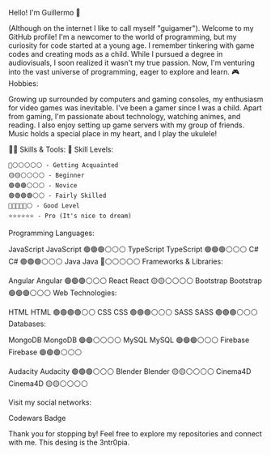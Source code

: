 Hello! I'm Guillermo 👋

(Although on the internet I like to call myself "guigamer").
Welcome to my GitHub profile! I'm a newcomer to the world of programming, but my curiosity for code started at a young age. I remember tinkering with game codes and creating mods as a child. While I pursued a degree in audiovisuals, I soon realized it wasn't my true passion. Now, I'm venturing into the vast universe of programming, eager to explore and learn.
🎮 Hobbies:

Growing up surrounded by computers and gaming consoles, my enthusiasm for video games was inevitable. I've been a gamer since I was a child. Apart from gaming, I'm passionate about technology, watching animes, and reading. I also enjoy setting up game servers with my group of friends. Music holds a special place in my heart, and I play the ukulele!

👩‍💻 Skills & Tools:
🌟 Skill Levels:

    🔴⚪⚪⚪⚪⚪ - Getting Acquainted
    🟡🟡⚪⚪⚪⚪ - Beginner
    🟢🟢🟢⚪⚪⚪ - Novice
    🟢🟢🟢🟢⚪⚪ - Fairly Skilled
    🔵🔵🔵🔵🔵⚪ - Good Level
    ⭐⭐⭐⭐⭐⭐ - Pro (It's nice to dream)
  Programming Languages:
		 
JavaScript 	JavaScript 🟢🟢🟢⚪⚪⚪
TypeScript 	TypeScript 🟢🟢🟢⚪⚪⚪
C# 	C# 🟢🟢🟢⚪⚪⚪
Java 	Java 🔴⚪⚪⚪⚪⚪
Frameworks & Libraries:
		
Angular 	Angular 	🟢🟢🟢⚪⚪⚪
React 	React 	🟡🟡⚪⚪⚪⚪
Bootstrap 	Bootstrap 	🟢🟢🟢⚪⚪⚪
Web Technologies:
		
HTML 	HTML 	🟢🟢🟢🟢⚪⚪
CSS 	CSS 	🟢🟢🟢⚪⚪⚪
SASS 	SASS 	🟢🟢🟢⚪⚪⚪
Databases:
		
MongoDB 	MongoDB 	🟢🟢⚪⚪⚪⚪
MySQL 	MySQL 	🟢🟢🟢⚪⚪⚪
Firebase 	Firebase 	🟢🟢🟢⚪⚪⚪

		
Audacity 	Audacity 	🟢🟢🟢⚪⚪⚪
Blender 	Blender 	🟡🟡⚪⚪⚪⚪
Cinema4D 	Cinema4D 	🟡🟡⚪⚪⚪⚪

Visit my social networks:

Codewars Badge

Thank you for stopping by! Feel free to explore my repositories and connect with me.
This desing is the 3ntr0pia.
